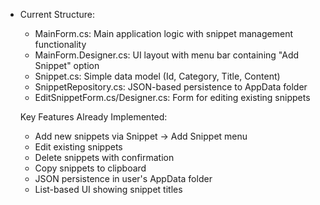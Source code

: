 - Current Structure:
  - MainForm.cs: Main application logic with snippet management
  functionality
  - MainForm.Designer.cs: UI layout with menu bar containing "Add Snippet"
  option
  - Snippet.cs: Simple data model (Id, Category, Title, Content)
  - SnippetRepository.cs: JSON-based persistence to AppData folder
  - EditSnippetForm.cs/Designer.cs: Form for editing existing snippets

  Key Features Already Implemented:
  - Add new snippets via Snippet → Add Snippet menu
  - Edit existing snippets
  - Delete snippets with confirmation
  - Copy snippets to clipboard
  - JSON persistence in user's AppData folder
  - List-based UI showing snippet titles